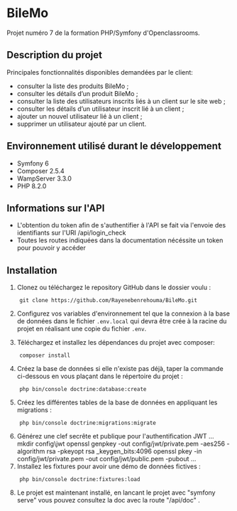 # BileMo
Projet numéro 7 de la formation PHP/Symfony d'Openclassrooms.

## Description du projet

Principales fonctionnalités disponibles demandées par le client:

  * consulter la liste des produits BileMo ;
  * consulter les détails d’un produit BileMo ;
  * consulter la liste des utilisateurs inscrits liés à un client sur le site web ;
  * consulter les détails d’un utilisateur inscrit lié à un client ;
  * ajouter un nouvel utilisateur lié à un client ;
  * supprimer un utilisateur ajouté par un client.
  
## Environnement utilisé durant le développement
* Symfony 6
* Composer 2.5.4
* WampServer 3.3.0
* PHP 8.2.0

## Informations sur l'API
* L'obtention du token afin de s'authentifier à l'API se fait via l'envoie des identifiants sur l'URI /api/login_check
* Toutes les routes indiquées dans la documentation nécéssite un token pour pouvoir y accéder

## Installation
1. Clonez ou téléchargez le repository GitHub dans le dossier voulu :
```
    git clone https://github.com/Rayenebenrehouma/BileMo.git
```
2. Configurez vos variables d'environnement tel que la connexion à la base de données dans le fichier `.env.local` qui devra être crée à la racine du projet en réalisant une copie du fichier `.env`.

3. Téléchargez et installez les dépendances du projet avec composer:
```
    composer install
```
4. Créez la base de données si elle n'existe pas déjà, taper la commande ci-dessous en vous plaçant dans le répertoire du projet :
```
    php bin/console doctrine:database:create
```
5. Créez les différentes tables de la base de données en appliquant les migrations :
```
    php bin/console doctrine:migrations:migrate
```

6. Générez une clef secrête et publique pour l'authentification JWT
...
    mkdir config\jwt
    openssl genpkey -out config/jwt/private.pem -aes256 -algorithm rsa -pkeyopt rsa _keygen_bits:4096
    openssl pkey -in config/jwt/private.pem -out config/jwt/public.pem  -pubout
...
7. Installez les fixtures pour avoir une démo de données fictives :
```
    php bin/console doctrine:fixtures:load
```
8. Le projet est maintenant installé, en lancant le projet avec "symfony serve" vous pouvez consultez la doc avec la route "/api/doc" .  
